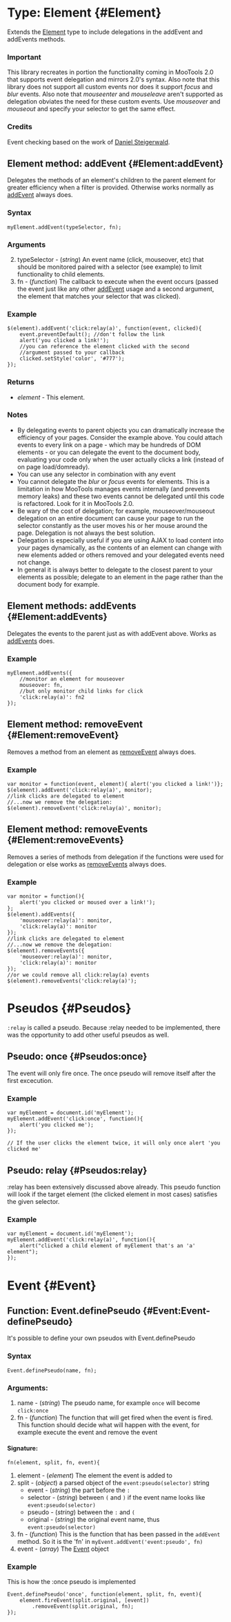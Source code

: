 Type: Element {#Element}
==========================

Extends the [Element][] type to include delegations in the addEvent and addEvents methods.

### Important

This library recreates in portion the functionality coming in MooTools 2.0 that supports event delegation and mirrors 2.0's syntax. Also note that this library does not support all custom events nor does it support *focus* and *blur* events. Also note that *mouseenter* and *mouseleave* aren't supported as delegation obviates the need for these custom events. Use *mouseover* and *mouseout* and specify your selector to get the same effect.

### Credits

Event checking based on the work of [Daniel Steigerwald](http://daniel.steigerwald.cz).

Element method: addEvent {#Element:addEvent}
--------------------------------------------

Delegates the methods of an element's children to the parent element for greater efficiency when a filter is provided. Otherwise works normally as [addEvent][] always does.

### Syntax

	myElement.addEvent(typeSelector, fn);

### Arguments

2. typeSelector - (*string*) An event name (click, mouseover, etc) that should be monitored paired with a selector (see example) to limit functionality to child elements.
3. fn - (*function*) The callback to execute when the event occurs (passed the event just like any other [addEvent][] usage and a second argument, the element that matches your selector that was clicked).


### Example

	$(element).addEvent('click:relay(a)', function(event, clicked){
		event.preventDefault(); //don't follow the link
		alert('you clicked a link!');
		//you can reference the element clicked with the second
		//argument passed to your callback
		clicked.setStyle('color', '#777'); 
	});

### Returns

* *element* - This element.

### Notes

* By delegating events to parent objects you can dramatically increase the efficiency of your pages. Consider the example above. You could attach events to every link on a page - which may be hundreds of DOM elements - or you can delegate the event to the document body, evaluating your code only when the user actually clicks a link (instead of on page load/domready).
* You can use any selector in combination with any event
* You cannot delegate the *blur* or *focus* events for elements. This is a limitation in how MooTools manages events internally (and prevents memory leaks) and these two events cannot be delegated until this code is refactored. Look for it in MooTools 2.0.
* Be wary of the cost of delegation; for example, mouseover/mouseout delegation on an entire document can cause your page to run the selector constantly as the user moves his or her mouse around the page. Delegation is not always the best solution.
* Delegation is especially useful if you are using AJAX to load content into your pages dynamically, as the contents of an element can change with new elements added or others removed and your delegated events need not change.
* In general it is always better to delegate to the closest parent to your elements as possible; delegate to an element in the page rather than the document body for example.

Element methods: addEvents {#Element:addEvents}
-----------------------------------------------------------------------------------------------------------------------

Delegates the events to the parent just as with addEvent above. Works as [addEvents][] does.

### Example

	myElement.addEvents({
		//monitor an element for mouseover
		mouseover: fn,
		//but only monitor child links for click
		'click:relay(a)': fn2
	});


Element method: removeEvent {#Element:removeEvent}
------------------------------------------------

Removes a method from an element as [removeEvent][] always does.

### Example

	var monitor = function(event, element){ alert('you clicked a link!')};
	$(element).addEvent('click:relay(a)', monitor);
	//link clicks are delegated to element
	//...now we remove the delegation:
	$(element).removeEvent('click:relay(a)', monitor);


Element method: removeEvents {#Element:removeEvents}
------------------------------------------------

Removes a series of methods from delegation if the functions were used for delegation or else works as [removeEvents][] always does. 

### Example

	var monitor = function(){
		alert('you clicked or moused over a link!');
	};
	$(element).addEvents({
		'mouseover:relay(a)': monitor,
		'click:relay(a)': monitor
	});
	//link clicks are delegated to element
	//...now we remove the delegation:
	$(element).removeEvents({
		'mouseover:relay(a)': monitor,
		'click:relay(a)': monitor
	});
	//or we could remove all click:relay(a) events
	$(element).removeEvents('click:relay(a)');


Pseudos {#Pseudos}
==================

`:relay` is called a pseudo. Because :relay needed to be implemented, there was the opportunity to add other useful pseudos as well.

Pseudo: once {#Pseudos:once}
----------------------------

The event will only fire once. The once pseudo will remove itself after the first excecution.

### Example

	var myElement = document.id('myElement');
	myElement.addEvent('click:once', function(){
		alert('you clicked me');
	});
	
	// If the user clicks the element twice, it will only once alert 'you clicked me'


Pseudo: relay {#Pseudos:relay}
------------------------------

:relay has been extensively discussed above already. This pseudo function will
look if the target element (the clicked element in most cases) satisfies the 
given selector.

### Example

	var myElement = document.id('myElement');
	myElement.addEvent('click:relay(a)', function(){
		alert("clicked a child element of myElement that's an 'a' element");
	});


Event {#Event}
=============

Function: Event.definePseudo {#Event:Event-definePseudo}
----------------------------------------------------------

It's possible to define your own pseudos with Event.definePseudo

### Syntax
	Event.definePseudo(name, fn);

### Arguments:
1. name - (*string*) The pseudo name, for example `once` will become `click:once`
2. fn - (*function*) The function that will get fired when the event is fired. This function should decide what will happen with the event, for example execute the event and remove the event

#### Signature:

	fn(element, split, fn, event){

1. element - (*element*) The element the event is added to
2. split - (*object*) a parsed object of the `event:pseudo(selector)` string
	- event - (*string*) the part before the `:`
	- selector - (*string*) between `(` and `)` if the event name looks like `event:pseudo(selector)`
	- pseudo - (*string*) between the `:` and `(` 
	- original - (*string*) the original event name, thus `event:pseudo(selector)`
3. fn - (*function*) This is the function that has been passed in the `addEvent` method. So it is the 'fn' in `myEvent.addEvent('event:pseudo', fn)`
3. event - (*array*) The [Event][] object

### Example

This is how the :once pseudo is implemented

	Event.definePseudo('once', function(element, split, fn, event){
		element.fireEvent(split.original, [event])
			.removeEvent(split.original, fn);
	});

[Element]: /core/Element/Element
[addEvent]: /core/Element/Element.Event#Element:addEvent
[addEvents]: /core/Element/Element.Event#Element:addEvents
[removeEvent]: /core/Element/Element.Event#Element:removeEvent
[removeEvents]: /core/Element/Element.Event#Element:removeEvents
[Event]: /core/Types/Event